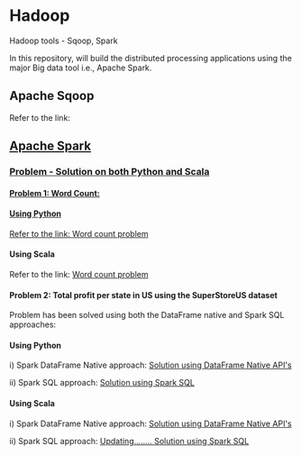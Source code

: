 # Hadoop
Hadoop tools - Sqoop, Spark

In this repository, will build the distributed processing applications using the major Big data tool i.e., Apache Spark.

## Apache Sqoop
Refer to the link: <a href= 'https://github.com/Manohar11/Hadoop/blob/master/Sqoop/sqoop_scripts.txt'>

## Apache Spark

### Problem - Solution on both Python and Scala

#### Problem 1: Word Count:

#### Using Python
Refer to the link: <a href= 'https://github.com/Manohar11/Hadoop/blob/master/Spark/Pyspark/word_count/src/main/python/word_count.py'> Word count problem </a>

#### Using Scala
Refer to the link: <a href= 'https://github.com/Manohar11/Hadoop/blob/master/Spark/Spark_with_scala/word_count/src/main/scala/word_count.scala'> Word count problem </a>

#### Problem 2: Total profit per state in US using the SuperStoreUS dataset
Problem has been solved using both the DataFrame native and Spark SQL approaches:

#### Using Python
i) Spark DataFrame Native approach: <a href='https://github.com/Manohar11/Hadoop/tree/master/Spark/Pyspark/DataFrame_native_API_solutions'> Solution using DataFrame Native API's </a>
  
ii) Spark SQL approach: <a href='https://github.com/Manohar11/Hadoop/blob/master/Spark/Pyspark/DataFrame_Spark_SQL_solutions/SuperStoreUS_SQL/src/main/python/SaleProfit_US_states.py'> Solution using Spark SQL </a>

#### Using Scala
i) Spark DataFrame Native approach: 
<a href='https://github.com/Manohar11/Hadoop/blob/master/Spark/Spark_with_scala/DataFrame_native_API_solutions/SuperStore/src/main/scala/SaleProfit_US_states.scala'> Solution using DataFrame Native API's </a>


ii) Spark SQL approach: <a href=''> Updating........ Solution using Spark SQL </a>




